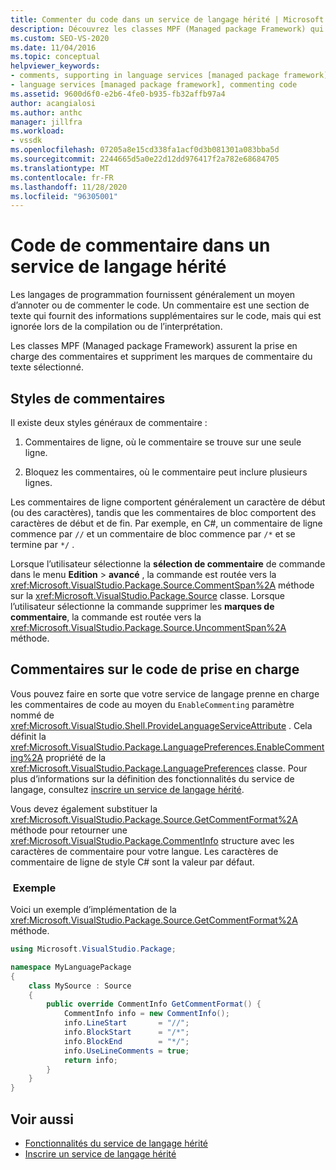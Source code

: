 ```yaml
---
title: Commenter du code dans un service de langage hérité | Microsoft Docs
description: Découvrez les classes MPF (Managed package Framework) qui assurent la prise en charge des commentaires de code dans un service de langage hérité dans Visual Studio.
ms.custom: SEO-VS-2020
ms.date: 11/04/2016
ms.topic: conceptual
helpviewer_keywords:
- comments, supporting in language services [managed package framework]
- language services [managed package framework], commenting code
ms.assetid: 9600d6f0-e2b6-4fe0-b935-fb32affb97a4
author: acangialosi
ms.author: anthc
manager: jillfra
ms.workload:
- vssdk
ms.openlocfilehash: 07205a8e15cd338fa1acf0d3b081301a083bba5d
ms.sourcegitcommit: 2244665d5a0e22d12dd976417f2a782e68684705
ms.translationtype: MT
ms.contentlocale: fr-FR
ms.lasthandoff: 11/28/2020
ms.locfileid: "96305001"
---
```

# <a name="comment-code-in-a-legacy-language-service"></a>Code de commentaire dans un service de langage hérité
Les langages de programmation fournissent généralement un moyen d’annoter ou de commenter le code. Un commentaire est une section de texte qui fournit des informations supplémentaires sur le code, mais qui est ignorée lors de la compilation ou de l’interprétation.

 Les classes MPF (Managed package Framework) assurent la prise en charge des commentaires et suppriment les marques de commentaire du texte sélectionné.

## <a name="comment-styles"></a>Styles de commentaires
Il existe deux styles généraux de commentaire :

1. Commentaires de ligne, où le commentaire se trouve sur une seule ligne.

2. Bloquez les commentaires, où le commentaire peut inclure plusieurs lignes.

Les commentaires de ligne comportent généralement un caractère de début (ou des caractères), tandis que les commentaires de bloc comportent des caractères de début et de fin. Par exemple, en C#, un commentaire de ligne commence par `//` et un commentaire de bloc commence par `/*` et se termine par `*/` .

Lorsque l’utilisateur sélectionne la **sélection de commentaire** de commande dans le menu **Edition**  >  **avancé** , la commande est routée vers la <xref:Microsoft.VisualStudio.Package.Source.CommentSpan%2A> méthode sur la <xref:Microsoft.VisualStudio.Package.Source> classe. Lorsque l’utilisateur sélectionne la commande supprimer les **marques de commentaire**, la commande est routée vers la <xref:Microsoft.VisualStudio.Package.Source.UncommentSpan%2A> méthode.

## <a name="support-code-comments"></a>Commentaires sur le code de prise en charge
 Vous pouvez faire en sorte que votre service de langage prenne en charge les commentaires de code au moyen du `EnableCommenting` paramètre nommé de <xref:Microsoft.VisualStudio.Shell.ProvideLanguageServiceAttribute> . Cela définit la <xref:Microsoft.VisualStudio.Package.LanguagePreferences.EnableCommenting%2A> propriété de la <xref:Microsoft.VisualStudio.Package.LanguagePreferences> classe. Pour plus d’informations sur la définition des fonctionnalités du service de langage, consultez [inscrire un service de langage hérité](../../extensibility/internals/registering-a-legacy-language-service1.md).

 Vous devez également substituer la <xref:Microsoft.VisualStudio.Package.Source.GetCommentFormat%2A> méthode pour retourner une <xref:Microsoft.VisualStudio.Package.CommentInfo> structure avec les caractères de commentaire pour votre langue. Les caractères de commentaire de ligne de style C# sont la valeur par défaut.

### <a name="example"></a> Exemple
 Voici un exemple d’implémentation de la <xref:Microsoft.VisualStudio.Package.Source.GetCommentFormat%2A> méthode.

```csharp
using Microsoft.VisualStudio.Package;

namespace MyLanguagePackage
{
    class MySource : Source
    {
        public override CommentInfo GetCommentFormat() {
            CommentInfo info = new CommentInfo();
            info.LineStart       = "//";
            info.BlockStart      = "/*";
            info.BlockEnd        = "*/";
            info.UseLineComments = true;
            return info;
        }
    }
}
```

## <a name="see-also"></a>Voir aussi
- [Fonctionnalités du service de langage hérité](../../extensibility/internals/legacy-language-service-features1.md)
- [Inscrire un service de langage hérité](../../extensibility/internals/registering-a-legacy-language-service1.md)
